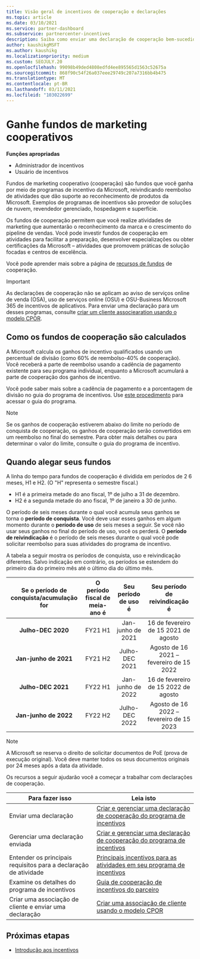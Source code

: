 ```yaml
---
title: Visão geral de incentivos de cooperação e declarações
ms.topic: article
ms.date: 03/10/2021
ms.service: partner-dashboard
ms.subservice: partnercenter-incentives
description: Saiba como enviar uma declaração de cooperação bem-sucedida para seus incentivos organizando a documentação, as faturas, as instruções e a prova de execução corretas.
author: kaushikgMSFT
ms.author: kaushikg
ms.localizationpriority: medium
ms.custom: SEOJULY.20
ms.openlocfilehash: 99098b49ded4808edfd4ee895565d1563c52675a
ms.sourcegitcommit: 868f90c54f26a037eee29749c207a7316bb4b475
ms.translationtype: MT
ms.contentlocale: pt-BR
ms.lasthandoff: 03/11/2021
ms.locfileid: "103022699"
---
```

# <a name="earn-cooperative-marketing-funds"></a>Ganhe fundos de marketing cooperativos

**Funções apropriadas**

- Administrador de incentivos
- Usuário de incentivos

Fundos de marketing cooperativo (cooperação) são fundos que você ganha por meio de programas de incentivo da Microsoft, reivindicando reembolso de atividades que dão suporte ao reconhecimento de produtos da Microsoft. Exemplos de programas de incentivos são provedor de soluções de nuvem, revendedor gerenciado, hospedagem e superfície.

Os fundos de cooperação permitem que você realize atividades de marketing que aumentarão o reconhecimento da marca e o crescimento do pipeline de vendas. Você pode investir fundos de cooperação em atividades para facilitar a preparação, desenvolver especializações ou obter certificações da Microsoft – atividades que promovem práticas de solução focadas e centros de excelência.

Você pode aprender mais sobre a página de [recursos de fundos](https://partner.microsoft.com/asset/collection/co-op-funds-resources#/) de cooperação.

>[!Important]
>As declarações de cooperação não se aplicam ao aviso de serviços online de venda (OSA), uso de serviços online (OSU) e OSU-Business Microsoft 365 de incentivos de aplicativos. Para enviar uma declaração para um desses programas, consulte [criar um cliente associearation usando o modelo CPOR](submit-osa-claim.md).

## <a name="how-co-op-funds-are-calculated"></a>Como os fundos de cooperação são calculados

A Microsoft calcula os ganhos de incentivo qualificados usando um percentual de divisão (como 60% de reembolso-40% de cooperação). Você receberá a parte de reembolso usando a cadência de pagamento existente para seu programa individual, enquanto a Microsoft acumulará a parte de cooperação dos ganhos de incentivo.

Você pode saber mais sobre a cadência de pagamento e a porcentagem de divisão no guia do programa de incentivos. Use [este procedimento](incentives-determined-your-program-eligibility.md) para acessar o guia do programa.

>[!NOTE]
>Se os ganhos de cooperação estiverem abaixo do limite no período de conquista de cooperação, os ganhos de cooperação serão convertidos em um reembolso no final do semestre. Para obter mais detalhes ou para determinar o valor do limite, consulte o guia do programa de incentivo.

## <a name="when-to-claim-your-funds"></a>Quando alegar seus fundos

A linha do tempo para fundos de cooperação é dividida em períodos de 2 6 meses, H1 e H2. (O "H" representa o semestre fiscal.)

- H1 é a primeira metade do ano fiscal, 1º de julho a 31 de dezembro.
- H2 é a segunda metade do ano fiscal, 1º de janeiro a 30 de junho.

O período de seis meses durante o qual você acumula seus ganhos se torna o **período de conquista**. Você deve usar esses ganhos em algum momento durante o **período de uso** de seis meses a seguir. Se você não usar seus ganhos no final do período de uso, você os perderá. O **período de reivindicação** é o período de seis meses durante o qual você pode solicitar reembolso para suas atividades do programa de incentivo.

A tabela a seguir mostra os períodos de conquista, uso e reivindicação diferentes. Salvo indicação em contrário, os períodos se estendem do primeiro dia do primeiro mês até o último dia do último mês.

|  Se o período de conquista/acumulação for  |O período fiscal de meia-ano é  |  Seu período de uso é  |  Seu período de reivindicação é  |
| :-----------: | :-----------: | :-----------: | :-----------: |
|**Julho-DEC 2020**| FY21 H1  |  Jan-junho de 2021  |  16 de fevereiro de 15 2021 de agosto  |
|**Jan-junho de 2021** |  FY21 H2  |  Julho-DEC 2021  |  Agosto de 16 2021 – fevereiro de 15 2022  |
|**Julho-DEC 2021**|  FY22 H1  |  Jan-junho de 2022  |  16 de fevereiro de 15 2022 de agosto  |
|**Jan-junho de 2022** |  FY22 H2  |  Julho-DEC 2022  |  Agosto de 16 2022 – fevereiro de 15 2023  |

>[!NOTE]
>A Microsoft se reserva o direito de solicitar documentos de PoE (prova de execução original). Você deve manter todos os seus documentos originais por 24 meses após a data da atividade.

Os recursos a seguir ajudarão você a começar a trabalhar com declarações de cooperação.

| Para fazer isso | Leia isto |
| ------ | ----------- |
| Enviar uma declaração |  [Criar e gerenciar uma declaração de cooperação do programa de incentivos](create-incentives-claims.md)  |
| Gerenciar uma declaração enviada | [Criar e gerenciar uma declaração de cooperação do programa de incentivos](create-incentives-claims.md)    |
| Entender os principais requisitos para a declaração de atividade | [Principais incentivos para as atividades em seu programa de incentivos](core-requirements.md)   |
| Examine os detalhes do programa de incentivos | [Guia de cooperação de incentivos do parceiro](https://assetsprod.microsoft.com/co-op-guidebook.pdf)  |
| Criar uma associação de cliente e enviar uma declaração | [Criar uma associação de cliente usando o modelo CPOR](submit-osa-claim.md)   |

## <a name="next-steps"></a>Próximas etapas

- [Introdução aos incentivos](incentives-get-started-intro.md)
